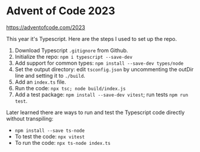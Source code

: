# Advent of Code 2023
https://adventofcode.com/2023

This year it's Typescript. Here are the steps I used to set up the repo.

1. Download Typescript `.gitignore` from Github.
1. Initialize the repo: `npm i typescript --save-dev`
1. Add support for common types: `npm install --save-dev types/node`
1. Set the output directory: edit `tsconfig.json` by uncommenting the outDir line and setting it to `./build`.
1. Add an `index.ts` file.
1. Run the code: `npx tsc; node build/index.js`
1. Add a test package: `npm install --save-dev vitest`; run tests `npm run test`.

Later learned there are ways to run and test the Typescript code directly without transpiling:

- `npm install --save ts-node`
- To test the code: `npx vitest`
- To run the code: `npx ts-node index.ts`
